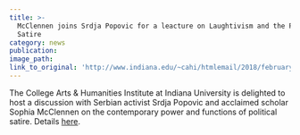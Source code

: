 ```yaml
---
title: >-
  McClennen joins Srdja Popovic for a leacture on Laughtivism and the Power of
  Satire
category: news
publication:
image_path:
link_to_original: 'http://www.indiana.edu/~cahi/htmlemail/2018/february/laughtivism.shtml'
---
```


The College Arts & Humanities Institute at Indiana University is delighted to host a discussion with Serbian activist Srdja Popovic and acclaimed scholar Sophia McClennen on the contemporary power and functions of political satire. Details [here](http://www.indiana.edu/~cahi/htmlemail/2018/february/laughtivism.shtml).